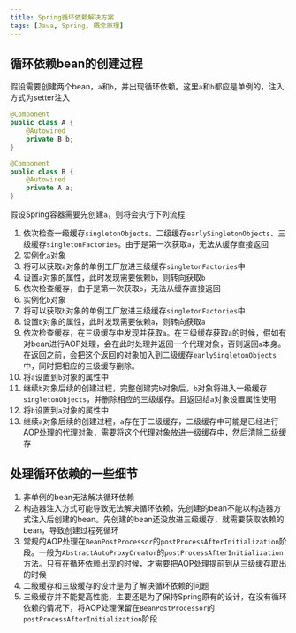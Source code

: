 ```yaml
---
title: Spring循环依赖解决方案
tags: [Java, Spring, 概念原理]
---
```


## 循环依赖bean的创建过程

假设需要创建两个bean，`a`和`b`，并出现循环依赖。这里`a`和`b`都应是单例的，注入方式为setter注入

```java
@Component
public class A {
    @Autowired
    private B b;
}
```

```java
@Component
public class B {
    @Autowired
    private A a;
}
```

假设Spring容器需要先创建`a`，则将会执行下列流程

1. 依次检查一级缓存`singletonObjects`、二级缓存`earlySingletonObjects`、三级缓存`singletonFactories`。由于是第一次获取`a`，无法从缓存直接返回
2. 实例化`a`对象
3. 将可以获取`a`对象的单例工厂放进三级缓存`singletonFactories`中
4. 设置`a`对象的属性，此时发现需要依赖`b`，则转向获取`b`
5. 依次检查缓存，由于是第一次获取`b`，无法从缓存直接返回
6. 实例化`b`对象
7. 将可以获取`b`对象的单例工厂放进三级缓存`singletonFactories`中
8. 设置`b`对象的属性，此时发现需要依赖`a`，则转向获取`a`
9. 依次检查缓存，在三级缓存中发现并获取`a`。在三级缓存获取`a`的时候，假如有对bean进行AOP处理，会在此时处理并返回一个代理对象，否则返回`a`本身。在返回之前，会把这个返回的对象加入到二级缓存`earlySingletonObjects`中，同时把相应的三级缓存删除。
10. 将`a`设置到`b`对象的属性中
11. 继续`b`对象后续的创建过程，完整创建完`b`对象后，`b`对象将进入一级缓存`singletonObjects`，并删除相应的三级缓存。且返回给`a`对象设置属性使用
12. 将`b`设置到`a`对象的属性中
13. 继续`a`对象后续的创建过程，`a`存在于二级缓存，二级缓存中可能是已经进行AOP处理的代理对象，需要将这个代理对象放进一级缓存中，然后清除二级缓存

## 处理循环依赖的一些细节

1. 非单例的bean无法解决循环依赖
2. 构造器注入方式可能导致无法解决循环依赖，先创建的bean不能以构造器方式注入后创建的bean。先创建的bean还没放进三级缓存，就需要获取依赖的bean，导致创建过程死循环
3. 常规的AOP处理在`BeanPostProcessor`的`postProcessAfterInitialization`阶段。一般为`AbstractAutoProxyCreator`的`postProcessAfterInitialization`方法。只有在循环依赖出现的时候，才需要把AOP处理提前到从三级缓存取出的时候
4. 二级缓存和三级缓存的设计是为了解决循环依赖的问题
5. 三级缓存并不能提高性能，主要还是为了保持Spring原有的设计，在没有循环依赖的情况下，将AOP处理保留在`BeanPostProcessor`的`postProcessAfterInitialization`阶段